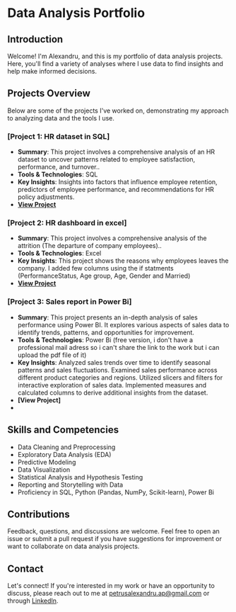 # Data Analysis Portfolio

## Introduction
Welcome! I'm Alexandru, and this is my portfolio of data analysis projects. Here, you'll find a variety of analyses where I use data to find insights and help make informed decisions.

## Projects Overview
Below are some of the projects I've worked on, demonstrating my approach to analyzing data and the tools I use.

### [Project 1: HR dataset in SQL]
- **Summary**: This project involves a comprehensive analysis of an HR dataset to uncover patterns related to employee satisfaction, performance, and turnover..
- **Tools & Technologies**: SQL
- **Key Insights**: Insights into factors that influence employee retention, predictors of employee performance, and recommendations for HR policy adjustments.
- **[View Project](Projects/HRD_SQL)**

### [Project 2: HR dashboard in excel]
- **Summary**: This project involves a comprehensive analysis of the attrition (The departure of company employees)..
- **Tools & Technologies**: Excel
- **Key Insights**: This project shows the reasons why employees leaves the company. I added few columns using the if statments (PerformanceStatus, Age group, Age, Gender and Married)
- **[View Project](https://1drv.ms/x/s!AuuowC4Pxv7UklouF6WJ5UU6Y1lu?e=RcLink)**

### [Project 3: Sales report in Power Bi]
- **Summary**: This project presents an in-depth analysis of sales performance using Power BI. It explores various aspects of sales data to identify trends, patterns, and opportunities for improvement.
- **Tools & Technologies**: Power Bi (free version, i don't have a professional mail adress so i can't share the link to the work but i can upload the pdf file of it)
- **Key Insights**: Analyzed sales trends over time to identify seasonal patterns and sales fluctuations.
                    Examined sales performance across different product categories and regions.
                    Utilized slicers and filters for interactive exploration of sales data.
                    Implemented measures and calculated columns to derive additional insights from the dataset.
- **[View Project]**
- 
## Skills and Competencies
- Data Cleaning and Preprocessing
- Exploratory Data Analysis (EDA)
- Predictive Modeling
- Data Visualization
- Statistical Analysis and Hypothesis Testing
- Reporting and Storytelling with Data
- Proficiency in SQL, Python (Pandas, NumPy, Scikit-learn), Power Bi

## Contributions
Feedback, questions, and discussions are welcome. Feel free to open an issue or submit a pull request if you have suggestions for improvement or want to collaborate on data analysis projects.

## Contact
Let's connect! If you're interested in my work or have an opportunity to discuss, please reach out to me at petrusalexandru.ap@gmail.com or through [LinkedIn](www.linkedin.com/in/alexandru-petrus-25a16a203). 
